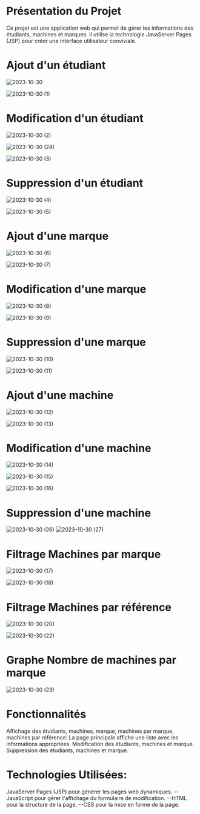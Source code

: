 # Présentation du Projet
Ce projet est une application web qui permet de gérer les informations des étudiants, machines et marques. Il utilise la technologie JavaServer Pages (JSP) pour créer une interface utilisateur conviviale.


# Ajout d'un étudiant
![2023-10-30](https://github.com/ayaberhil/TP_AJAX2/assets/147451152/9306d6d9-7ef4-4376-b562-fb504266b1cb)

![2023-10-30 (1)](https://github.com/ayaberhil/TP_AJAX2/assets/147451152/7e44dbbf-3972-4301-bde9-ed446a916062)


# Modification d'un étudiant
![2023-10-30 (2)](https://github.com/ayaberhil/TP_AJAX2/assets/147451152/5c75a4a5-d5ca-49e4-bfa7-4f4589b28dc8)

![2023-10-30 (24)](https://github.com/ayaberhil/TP_AJAX2/assets/147451152/f59ccbdd-58e6-43ca-b399-15369b98fa67)


![2023-10-30 (3)](https://github.com/ayaberhil/TP_AJAX2/assets/147451152/7803d9d9-bd0c-4a89-83e0-55641e08517d)


# Suppression d'un étudiant
![2023-10-30 (4)](https://github.com/ayaberhil/TP_AJAX2/assets/147451152/2d8afd39-8b24-4750-a0af-c738bb69096e)

![2023-10-30 (5)](https://github.com/ayaberhil/TP_AJAX2/assets/147451152/000f2a14-de76-47cc-ac05-f4df85c62a75)



# Ajout d'une marque
![2023-10-30 (6)](https://github.com/ayaberhil/TP_AJAX2/assets/147451152/fdc0c8e2-ead1-4f3a-bc08-3e842d5427c9)

![2023-10-30 (7)](https://github.com/ayaberhil/TP_AJAX2/assets/147451152/eb39d3ec-3f79-421f-9fbf-32de2a2df38e)


# Modification d'une marque
![2023-10-30 (8)](https://github.com/ayaberhil/TP_AJAX2/assets/147451152/dc6a3ddf-7d86-4722-bc8a-0bec7fa81412)

![2023-10-30 (9)](https://github.com/ayaberhil/TP_AJAX2/assets/147451152/1dd0fd35-9e91-4ff5-a9e8-1eae254c65b9)


# Suppression d'une marque
![2023-10-30 (10)](https://github.com/ayaberhil/TP_AJAX2/assets/147451152/b2179e10-6e37-4999-80d7-6417f0a42056)

![2023-10-30 (11)](https://github.com/ayaberhil/TP_AJAX2/assets/147451152/998db698-11a2-4ec2-8fe2-73a805edad66)


# Ajout d'une machine
![2023-10-30 (12)](https://github.com/ayaberhil/TP_AJAX2/assets/147451152/278f9fc3-8777-4921-8a27-394cf7b0d7c2)

![2023-10-30 (13)](https://github.com/ayaberhil/TP_AJAX2/assets/147451152/53af62c9-807d-4ef1-b106-7c22bac21c4d)


# Modification d'une machine
![2023-10-30 (14)](https://github.com/ayaberhil/TP_AJAX2/assets/147451152/407af836-50f3-4986-91b3-c37234eeb6d7)

![2023-10-30 (15)](https://github.com/ayaberhil/TP_AJAX2/assets/147451152/9be9f5c4-fbdd-4314-ac3c-fcd7d9cbd251)

![2023-10-30 (16)](https://github.com/ayaberhil/TP_AJAX2/assets/147451152/369b424e-8301-456a-8e20-0206f6beb1a9)


# Suppression d'une machine
![2023-10-30 (26)](https://github.com/ayaberhil/TP_AJAX2/assets/147451152/ab29340c-94cd-4b4d-a8a8-a21efa6fbde4)
![2023-10-30 (27)](https://github.com/ayaberhil/TP_AJAX2/assets/147451152/edbeeeae-2374-4552-8214-d22632b2ade5)


# Filtrage Machines par marque
![2023-10-30 (17)](https://github.com/ayaberhil/TP_AJAX2/assets/147451152/89df534f-2c22-4ac3-8e50-c1fdc54f334a)

![2023-10-30 (18)](https://github.com/ayaberhil/TP_AJAX2/assets/147451152/a81d6803-3b29-4afd-bcae-8ddc8a6cdcaf)


# Filtrage Machines par référence
![2023-10-30 (20)](https://github.com/ayaberhil/TP_AJAX2/assets/147451152/b493aaf1-289e-4b5c-9b32-807e1501584a)

![2023-10-30 (22)](https://github.com/ayaberhil/TP_AJAX2/assets/147451152/65d70ef6-bdad-45bb-9b30-546e1b36aee1)

# Graphe Nombre de machines par marque

![2023-10-30 (23)](https://github.com/ayaberhil/TP_AJAX2/assets/147451152/b68d6f2c-a89a-4eb2-b8d4-e9f5f876e9df)


# Fonctionnalités

Affichage des étudiants, machines, marque, machines par marque, machines par référence: La page principale affiche une liste avec les informations appropriées. 
Modification des étudiants, machines et marque.
Suppression des étudiants, machines et marque.

# Technologies Utilisées:

JavaServer Pages (JSP) pour générer les pages web dynamiques.
--JavaScript pour gérer l'affichage du formulaire de modification.
--HTML pour la structure de la page.
--CSS pour la mise en forme de la page.
